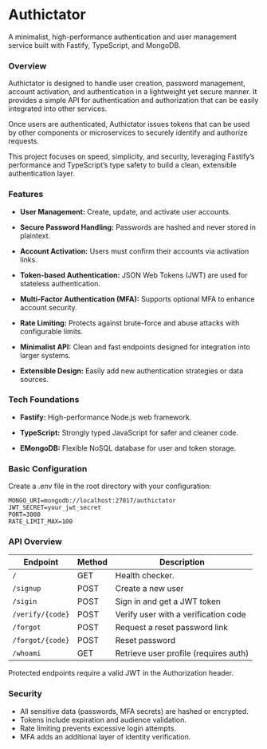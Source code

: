 # Authictator

A minimalist, high-performance authentication and user management service built with Fastify, TypeScript, and MongoDB.

### Overview

Authictator is designed to handle user creation, password management, account activation, and authentication in a lightweight yet secure manner.
It provides a simple API for authentication and authorization that can be easily integrated into other services.

Once users are authenticated, Authictator issues tokens that can be used by other components or microservices to securely identify and authorize requests.

This project focuses on speed, simplicity, and security, leveraging Fastify’s performance and TypeScript’s type safety to build a clean, extensible authentication layer.

### Features

- **User Management:** Create, update, and activate user accounts.

- **Secure Password Handling:** Passwords are hashed and never stored in plaintext.

- **Account Activation:** Users must confirm their accounts via activation links.

- **Token-based Authentication:** JSON Web Tokens (JWT) are used for stateless authentication.

- **Multi-Factor Authentication (MFA):** Supports optional MFA to enhance account security.

- **Rate Limiting:** Protects against brute-force and abuse attacks with configurable limits.

- **Minimalist API:** Clean and fast endpoints designed for integration into larger systems.

- **Extensible Design:** Easily add new authentication strategies or data sources.


### Tech Foundations

- **Fastify:** High-performance Node.js web framework.

- **TypeScript:** Strongly typed JavaScript for safer and cleaner code.

- **EMongoDB:** Flexible NoSQL database for user and token storage.

### Basic Configuration

Create a .env file in the root directory with your configuration:

```
MONGO_URI=mongodb://localhost:27017/authictator
JWT_SECRET=your_jwt_secret
PORT=3000
RATE_LIMIT_MAX=100
```

### API Overview
| Endpoint        | Method |Description                                      |
| --------------- | ------ | ----------------------------------------------- |
| `/`             | GET    | Health checker.                                 |
| `/signup`       | POST   | Create a new user                               |
| `/sigin`        | POST   | Sign in and get a JWT token                     |
| `/verify/{code}`| POST   | Verify user with a verification code            |
| `/forgot`       | POST   | Request a reset password link                   |
| `/forgot/{code}`| POST   | Reset password                                  |
| `/whoami`       | GET    | Retrieve user profile (requires auth)           |

Protected endpoints require a valid JWT in the Authorization header.

### Security

- All sensitive data (passwords, MFA secrets) are hashed or encrypted. 
- Tokens include expiration and audience validation.
- Rate limiting prevents excessive login attempts.
- MFA adds an additional layer of identity verification.